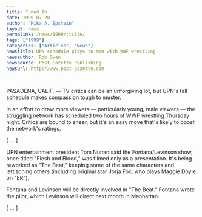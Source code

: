 ```yaml
---
title: Tuned In
date: 1999-07-20
author: "Mika A. Epstein"
layout: news
permalink: /news/1999/:title/
tags: ["1999"]
categories: ["Articles", "News"]
newstitle: UPN schedule plays to men with WWF wrestling
newsauthor: Rob Owen
newssource: Post-Gazette Publishing
newsurl: http://www.post-gazette.com

---
```

PASADENA, CALIF. &#8212; TV critics can be an unforgiving lot, but UPN's fall schedule makes compassion tough to muster.

In an effort to draw more viewers &#8212; particularly young, male viewers &#8212; the struggling network has scheduled two hours of WWF wrestling Thursday night. Critics are bound to sneer, but it's an easy move that's likely to boost the network's ratings.

[ ... ]

UPN entertainment president Tom Nunan said the Fontana/Levinson show, once titled "Flesh and Blood," was filmed only as a presentation. It's being reworked as "The Beat," keeping some of the same characters and jettisoning others (including original star Jorja Fox, who plays Maggie Doyle on "ER").

Fontana and Levinson will be directly involved in "The Beat." Fontana wrote the pilot, which Levinson will direct next month in Manhattan.

[ ... ]
